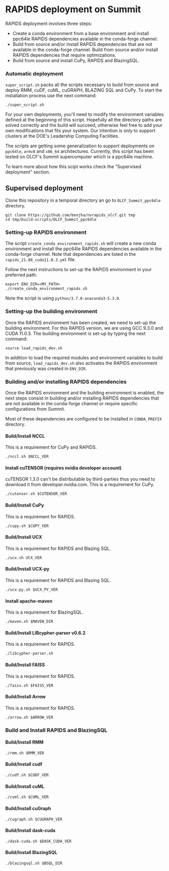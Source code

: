 # RAPIDS deployment on Summit

RAPIDS deployment involves three steps:

- Create a conda environment from a base environment and install ppc64le RAPIDS dependencies available in the conda-forge channel.
- Build from source and/or install RAPIDS dependencies that are not available in the conda-forge channel. Build from source and/or install RAPIDS dependencies that require optimizations.
- Build from source and install CuPy, RAPIDS and BlazingSQL.

### Automatic deployment

`super_script.sh` packs all the scripts necessary to build from source and deploy RMM, cuDF, cuML, cuGRAPH, BLAZING SQL and CuPy. To start the installation process use the next command:

```
./super_script.sh
```

For your own deployments, you'll need to modify the environment variables defined at the beginning of this script. Hopefully all the directory paths are solved correctly and the build will succeed, otherwise feel free to add your own modifications that fits your system. Our intention is only to support clusters at the DOE's Leadership Computing Facilities.

The scripts are getting some generalization to support deployments on `ppc64le`, `armv8` and `x86_64` architectures. Currently, this script has been tested on OLCF's Summit supercomputer which is a ppc64le machine. 

To learn more about how this scipt works check the "Supervised deployment" section.

## Supervised deployment

Clone this repository in a temporal directory an go to `OLCF_Summit_ppc64le` directory.

```
git clone https://github.com/benjha/nvrapids_olcf.git tmp
cd tmp/build-scripts/OLCF_Summit_ppc64le
```

### Setting-up RAPIDS environment

The script `create_conda_environment_rapids.sh` will create a new conda environment and install the ppc64le RAPIDS dependencies available in the conda-forge channel. Note that dependencies are listed in the `rapids_21.08_cuda11.0.3.yml` file.

Follow the next instructions to set-up the RAPIDS environment in your preferred path:

```
export ENV_DIR=<MY_PATH>
./create_conda_environment_rapids.sh
```

Note the script is using `python/3.7.0-anaconda3-5.3.0`.

### Setting-up the building environment

Once the RAPIDS environment has been created, we need to set-up the building environment. For this RAPIDS version, we are using GCC 9.3.0 and CUDA 11.0.3. The building environment is set-up by typing the next command:

```
source load_rapids_dev.sh
```

In addition to load the required modules and environment variables to build from source, `load_rapids_dev.sh` also activates the RAPIDS environment that previously was created in `ENV_DIR`.

### Building and/or installing RAPIDS dependencies

Once the RAPIDS environment and the building environment is enabled, the next steps consist in building and/or installing RAPIDS dependencies that are not available in the conda-forge channel or require specific configurations from Summit.

Most of these dependencies are configured to be installed in `CONDA_PREFIX` directory.


#### Build/Install NCCL

This is a requirement for CuPy and RAPIDS.

```
./nccl.sh $NCCL_VER
```

#### Install cuTENSOR (requires nvidia developer account)

cuTENSOR 1.3.0 can't be distributable by third-parties thus you need to download it from developer.nvidia.com. This is a requirement for CuPy.

```
./cutensor.sh $CUTENSOR_VER
```

#### Build/Install CuPy 

This is a requirement for RAPIDS.

```
./cupy.sh $CUPY_VER
```

#### Build/Install UCX

This is a requirement for RAPIDS and Blazing SQL.

```
./ucx.sh UCX_VER
```

#### Build/Install UCX-py

This is a requirement for RAPIDS and Blazing SQL.

```
./ucx-py.sh $UCX_PY_VER
```

#### Install apache-maven

This is a requirement for BlazingSQL.

```
./maven.sh $MAVEN_DIR
```

#### Build/Install LIBcypher-parser v0.6.2

This is a requirement for RAPIDS.

```
./libcypher-parser.sh
```

#### Build/Install FAISS

This is a requirement for RAPIDS.

```
./faiss.sh $FAISS_VER
```

#### Build/Install Arrow

This is a requirement for RAPIDS.

```
./arrow.sh $ARROW_VER
```

### Build and Install RAPIDS and BlazingSQL

#### Build/Install RMM

```
./rmm.sh $RMM_VER
```

#### Build/Install cudf

```
./cudf.sh $CUDF_VER
```

#### Build/Install cuML

```
./cuml.sh $CUML_VER
```

#### Build/Install cuGraph

```
./cugraph.sh $CUGRAPH_VER
```

#### Build/Install dask-cuda

```
./dask-cuda.sh $DASK_CUDA_VER
```

#### Build/Install BlazingSQL

```
./blazingsql.sh $BSQL_DIR
```
